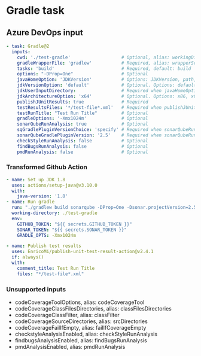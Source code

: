 # Gradle task

## Azure DevOps input

```yaml
- task: Gradle@2
  inputs:
    cwd: './test-gradle'                   # Optional, alias: workingDirectory
    gradleWrapperFile: 'gradlew'           # Required, alias: wrapperScript
    tasks: 'build'                         # Required, default: build
    options: "-DProp=One"                  # Optional
    javaHomeOption: 'JDKVersion'           # Options: JDKVersion, path, Alias: javaHomeSelection
    jdkVersionOption: 'default'            # Optional. Options: default, 1.11, 1.10, 1.9, 1.8, 1.7, 1.6, Alias: JDKVersion
    jdkUserInputDirectory:                 # Required when javaHomeOption == Path, Alias: jdkUserInputPath
    jdkArchitectureOption: 'x64'           # Optional. Options: x86, x64, Alias: jdkArchitecture
    publishJUnitResults: true              # Required
    testResultsFiles: '*/test-file*.xml'   # Required when publishJUnitResults == true
    testRunTitle: "Test Run Title"         # Optional
    gradleOptions: '-Xmx1024m'             # Optional
    sonarQubeRunAnalysis: true             # Optional
    sqGradlePluginVersionChoice: 'specify' # Required when sonarQubeRunAnalysis == True Options: specify, build
    sonarQubeGradlePluginVersion: '2.5'    # Required when sonarQubeRunAnalysis == True && SqGradlePluginVersionChoice == Specify
    checkStyleRunAnalysis: false           # Optional
    findBugsRunAnalysis: false             # Optional
    pmdRunAnalysis: false                  # Optional
```

### Transformed Github Action

```yaml
- name: Set up JDK 1.8
  uses: actions/setup-java@v3.10.0
  with:
    java-version: '1.8'
- name: Run gradle
  run: "./gradlew build sonarqube -DProp=One -Dsonar.projectVersion=2.5"
  working-directory: ./test-gradle
  env:
    GITHUB_TOKEN: "${{ secrets.GITHUB_TOKEN }}"
    SONAR_TOKEN: "${{ secrets.SONAR_TOKEN }}"
    GRADLE_OPTS: -Xmx1024m

- name: Publish test results
  uses: EnricoMi/publish-unit-test-result-action@v2.4.1
  if: always()
  with:
    comment_title: Test Run Title
    files: "*/test-file*.xml"
```

### Unsupported inputs

- codeCoverageToolOptions,            alias: codeCoverageTool
- codeCoverageClassFilesDirectories,  alias: classFilesDirectories
- codeCoverageClassFilter,            alias: classFilter
- codeCoverageSourceDirectories,      alias: srcDirectories
- codeCoverageFailIfEmpty,            alias: failIfCoverageEmpty
- checkstyleAnalysisEnabled,          alias: checkStyleRunAnalysis
- findbugsAnalysisEnabled,            alias: findBugsRunAnalysis
- pmdAnalysisEnabled,                 alias: pmdRunAnalysis
